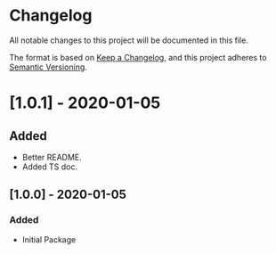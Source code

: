 # Changelog
All notable changes to this project will be documented in this file.

The format is based on [Keep a Changelog](https://keepachangelog.com/en/1.0.0/),
and this project adheres to [Semantic Versioning](https://semver.org/spec/v2.0.0.html).

# [1.0.1] - 2020-01-05
## Added
- Better README.
- Added TS doc.

## [1.0.0] - 2020-01-05
### Added
- Initial Package